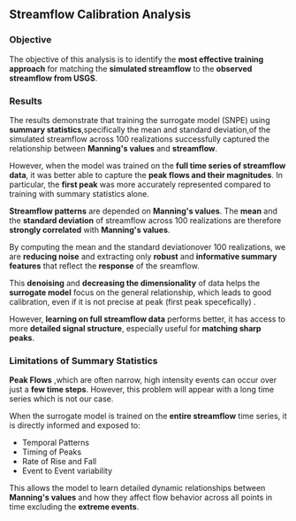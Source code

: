 ## Streamflow Calibration Analysis

### Objective
The objective of this analysis is to identify the **most effective training approach** for matching the **simulated streamflow** to the **observed streamflow from USGS**.

### Results
The results demonstrate that training the surrogate model (SNPE) using **summary statistics**,specifically the mean and standard deviation,of the simulated streamflow across 100 realizations successfully captured the relationship between **Manning's values** and **streamflow**.

However, when the model was trained on the **full time series of streamflow data**, it was better able to capture the **peak flows and their magnitudes**. In particular, the **first peak** was more accurately represented compared to training with summary statistics alone.

**Streamflow patterns** are depended on **Manning's values**. The **mean** and the **standard deviation** of streamflow across 100 realizations are therefore **strongly correlated** with **Manning's values**.  

By computing the mean and the standard deviationover 100 realizations, we are **reducing noise** and extracting only **robust** and **informative summary features** that reflect the **response** of the sreamflow.  

This **denoising** and **decreasing the dimensionality** of data helps the **surrogate model** focus on the general relationship, which leads to good calibration, even if it is not precise at peak (first peak specefically)
.

However, **learning on full streamflow data** performs better, it has access to more **detailed signal structure**, especially useful for **matching sharp peaks**. 


### Limitations of Summary Statistics 

**Peak Flows** ,which are often narrow, high intensity events can occur over just a **few time steps**. However, this problem will appear with a long time series which is not our case. 

When the surrogate model is trained on the **entire streamflow** time series, it is directly informed and exposed to:

- Temporal Patterns
- Timing of Peaks
- Rate of Rise and Fall
- Event to Event variability

This allows the model to learn detailed dynamic relationships between **Manning's values** and how they affect flow behavior across all points in time excluding the **extreme events**.


